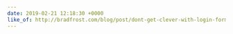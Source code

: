 ```yaml
---
date: 2019-02-21 12:18:30 +0000
like_of: http://bradfrost.com/blog/post/dont-get-clever-with-login-forms/
---
```

